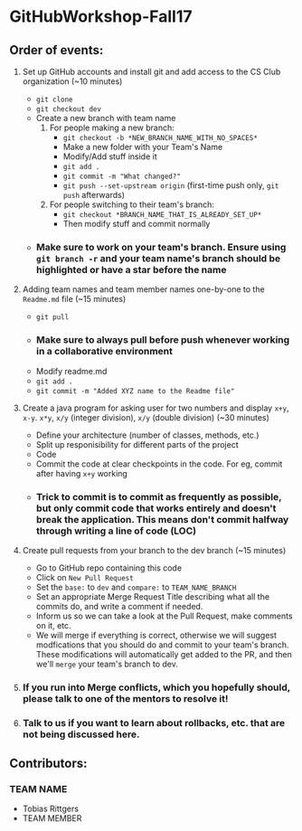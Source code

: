 # GitHubWorkshop-Fall17

## Order of events:

1. Set up GitHub accounts and install git and add access to the CS Club organization (~10 minutes)
   * ```git clone```
   * ```git checkout dev```
   * Create a new branch with team name
      1. For people making a new branch:
         * ```git checkout -b *NEW_BRANCH_NAME_WITH_NO_SPACES*```
         * Make a new folder with your Team's Name
         * Modify/Add stuff inside it
         * ```git add .```
         * ```git commit -m "What changed?"```
         * ```git push --set-upstream origin``` (first-time push only, ```git push``` afterwards)
      2. For people switching to their team's branch:
         * ```git checkout *BRANCH_NAME_THAT_IS_ALREADY_SET_UP*```
         * Then modify stuff and commit normally
   * ### Make sure to work on your team's branch. Ensure using ```git branch -r``` and your team name's branch should be highlighted or have a star before the name

2. Adding team names and team member names one-by-one to the ```Readme.md``` file (~15 minutes)
   * ```git pull```
   * ### Make sure to always pull before push whenever working in a collaborative environment
   * Modify readme.md
   * ```git add .```
   * ```git commit -m "Added XYZ name to the Readme file"```

3. Create a java program for asking user for two numbers and display ```x+y```, ```x-y```. ```x*y```, ```x/y``` (integer division), ```x/y``` (double division) (~30 minutes)
   * Define your architecture (number of classes, methods, etc.)
   * Split up responisibility for different parts of the project
   * Code
   * Commit the code at clear checkpoints in the code. For eg, commit after having ```x+y``` working
   * ### Trick to commit is to commit as frequently as possible, but only commit code that works entirely and doesn't break the application. This means don't commit halfway through writing a line of code (LOC)

4. Create pull requests from your branch to the dev branch (~15 minutes)
   * Go to GitHub repo containing this code
   * Click on ```New Pull Request```
   * Set the ```base:``` to ```dev``` and ```compare:``` to ```TEAM_NAME_BRANCH```
   * Set an appropriate Merge Request Title describing what all the commits do, and write a comment if needed.
   * Inform us so we can take a look at the Pull Request, make comments on it, etc.
   * We will merge if everything is correct, otherwise we will suggest modfications that you should do and commit to your team's branch. These modifications will automatically get added to the PR, and then we'll ```merge``` your team's branch to dev.

5. ### If you run into Merge conflicts, which you hopefully should, please talk to one of the mentors to resolve it!

6. ### Talk to us if you want to learn about rollbacks, etc. that are not being discussed here.


## Contributors:

### TEAM NAME

* Tobias Rittgers
* TEAM MEMBER
